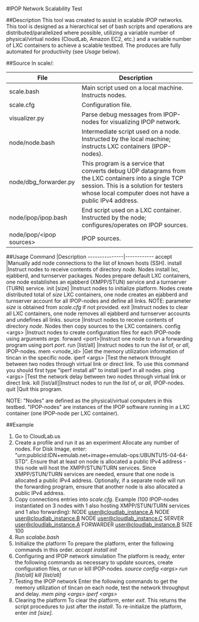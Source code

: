 #IPOP Network Scalability Test

##Description
This tool was created to assist in scalable IPOP networks. This tool is designed as a hierarchical set of bash scripts and operations are distributed/parallelized where possible, utilizing a variable number of physical/virtual nodes (CloudLab, Amazon EC2, etc.) and a variable number of LXC containers to achieve a scalable testbed. The produces are fully automated for productivity (see _Usage_ below).

##Source
In scale/:

File |Description
-----|-----------
scale.bash               |Main script used on a local machine. Instructs nodes.
scale.cfg                |Configuration file.
visualizer.py            |Parse debug messages from IPOP-nodes for visualizing IPOP network.
node/node.bash           |Intermediate script used on a node. Instructed by the local machine; instructs LXC containers (IPOP-nodes).
node/dbg_forwarder.py    |This program is a service that converts debug UDP datagrams from the LXC containers into a single TCP session. This is a solution for testers whose local computer does not have a public IPv4 address.
node/ipop/ipop.bash      |End script used on a LXC container. Instructed by the node; configures/operates on IPOP sources.
node/ipop/<ipop sources\>|IPOP sources.

##Usage
Command        |Description
---------------|------------
accept         |Manually add node connections to the list of known hosts (SSH).
install        |Instruct nodes to receive contents of directory _node_. Nodes install lxc, ejabberd, and turnserver packages. Nodes prepare default LXC containers, one node establishes an ejabberd (XMPP/STUN) service and a turnserver (TURN) service.
init [size\]   |Instruct nodes to initialize platform. Nodes create distributed total of _size_ LXC containers, one node creates an ejabberd and turnserver account for all IPOP-nodes and define all links. NOTE: parameter _size_ is obtained from _scale.cfg_ if not provided.
exit           |Instruct nodes to clear all LXC containers, one node removes all ejabberd and turnserver accounts and undefines all links.
source         |Instruct nodes to receive contents of directory _node_. Nodes then copy sources to the LXC containers.
config <args\> |Instruct nodes to create configuration files for each IPOP-node using arguments _args_.
forward <port\>|Instruct one node to run a forwarding program using port _port_.
run [list/all] |Instruct nodes to run the _list_ of, or _all_, IPOP-nodes.
mem <vnode_id> |Get the memory utilization information of tincan in the specific node.
iperf <args\>  |Test the network throught between two nodes through virtual link or direct link. To use this command you should first type "iperf install all" to install iperf in all nodes.
ping <args\>   |Test the network delay between two nodes through virtual link or direct link.
kill [list/all]|Instruct nodes to run the _list_ of, or _all_, IPOP-nodes.
quit           |Quit this program.

NOTE: "Nodes" are defined as the physical/virtual computers in this testbed. "IPOP-nodes" are instances of the IPOP software running in a LXC container (one IPOP-node per LXC container).

##Example
1. Go to CloudLab.us
2. Create a profile and run it as an experiment
Allocate any number of nodes.
For Disk Image, enter: "urn:publicid:IDN+emulab.net+image+emulab-ops:UBUNTU15-04-64-STD".
Ensure that at least on node is allocated a public IPv4 address - this node will host the XMPP/STUN/TURN services.
Since XMPP/STUN/TURN services are needed, ensure that one node is allocated a public IPv4 address.
Optionally, if a separate node will run the forwarding program, ensure that another node is also allocated a public IPv4 address.
3. Copy connections entries into _scale.cfg_. Example (100 IPOP-nodes instantiated on 3 nodes with 1 also hosting XMPP/STUN/TURN services and 1 also forwarding):
NODE user@cloudlab_instance.A
NODE user@cloudlab_instance.B
NODE user@cloudlab_instance.C
SERVER user@cloudlab_instance.A
FORWARDER user@cloudlab_instance.B
SIZE 100
4. Run _scalabe.bash_
5. Initialize the platform
To prepare the platform, enter the following commands in this order.
_accept_
_install_
_init_
6. Configuring and IPOP network simulation
The platform is ready, enter the following commands as necessary to update sources, create configuration files, or run or kill IPOP-nodes.
_source_
_config <args\>_
_run [list/all]_
_kill [list/all]_
7. Testing the IPOP network
Enter the following commands to get the memory utilization of tincan on each node, test the network throughput and delay.
_mem_
_ping <args\>_
_iperf <args\>_
8. Clearing the platform
To clear the platform, enter _exit_. This returns the script procedures to just after the _install_. To re-initialize the platform, enter _init [size\]_.
